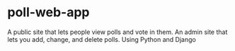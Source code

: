 # poll-web-app
A public site that lets people view polls and vote in them. An admin site that lets you add, change, and delete polls. Using Python and Django
